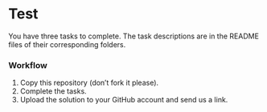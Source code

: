 # **Test**

You have three tasks to complete. The task descriptions are in the README files of their corresponding folders.

### **Workflow**

1. Copy this repository (don’t fork it please).
2. Complete the tasks.
3. Upload the solution to your GitHub account and send us a link.
